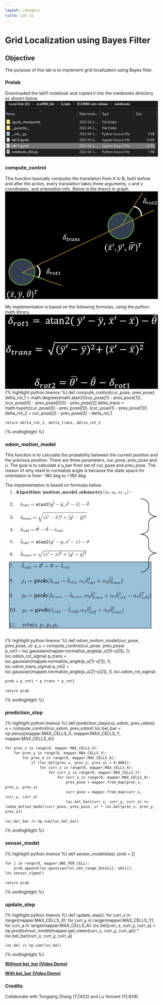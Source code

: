 ```yaml
---
layout: category
title: Lab 11
---
```


# Grid Localization using Bayes Filter

## Objective
The purpose of this lab is to implement grid localization using Bayes filter.

### Prelab
Downloaded the lab11 notebook and copied it into the notebooks directory as shown below.
![](https://github.com/soulkun/ECE5960-Fast-Robots/raw/main/labs/11/1.jpg)

### compute_control
This function basically computes the translation from A to B, both before and after the action, every translation takes three arguments, x and y coordinates, and orientation info. Below is the theory in graph.
![](https://github.com/soulkun/ECE5960-Fast-Robots/raw/main/labs/11/2.jpg)

My implementation is based on the following formulas, using the python math library.
![](https://github.com/soulkun/ECE5960-Fast-Robots/raw/main/labs/11/3.jpg)
{% highlight python linenos %}
def compute_control(cur_pose, prev_pose):
    delta_rot_1 = math.degrees(math.atan2((cur_pose[1] - prev_pose[1]), (cur_pose[0] - prev_pose[0]))) - prev_pose[2]
    delta_trans = math.hypot((cur_pose[0] - prev_pose[0]), (cur_pose[1] - prev_pose[1]))
    delta_rot_2 = cur_pose[2] - prev_pose[2] - delta_rot_1
    
    return delta_rot_1, delta_trans, delta_rot_2
{% endhighlight %}

### odom_motion_model
This function is to calculate the probability between the current position and the previous position. There are three parameters, cur_pose, prev_pose and u. The goal is to calculate a u_bar from set of cur_pose and prev_pose. The reason of why need to normalize angle is because the state space for orientation is from -180 deg to +180 deg.

The implementation is based on formulas below.
![](https://github.com/soulkun/ECE5960-Fast-Robots/raw/main/labs/11/4.jpg)

{% highlight python linenos %}
def odom_motion_model(cur_pose, prev_pose, u):
    p_u = compute_control(cur_pose, prev_pose)   
    p_rot1 = loc.gaussian(mapper.normalize_angle(p_u[0]-u[0]), 0, loc.odom_rot_sigma)
    p_trans = loc.gaussian(mapper.normalize_angle(p_u[1]-u[1]), 0, loc.odom_trans_sigma)
    p_rot2 = loc.gaussian(mapper.normalize_angle(p_u[2]-u[2]), 0, loc.odom_rot_sigma)

    prob = p_rot1 * p_trans * p_rot2
    
    return prob
{% endhighlight %}

### prediction_step
{% highlight python linenos %}
def prediction_step(cur_odom, prev_odom):
    u = compute_control(cur_odom, prev_odom)
    loc.bel_bar = np.zeros((mapper.MAX_CELLS_X, mapper.MAX_CELLS_Y, mapper.MAX_CELLS_A))
    
    for prev_x in range(0, mapper.MAX_CELLS_X):
        for prev_y in range(0, mapper.MAX_CELLS_Y):
            for prev_a in range(0, mapper.MAX_CELLS_A):
                if (loc.bel[prev_x, prev_y, prev_a] > 0.0001):
                    for curr_x in range(0, mapper.MAX_CELLS_X):
                        for curr_y in range(0, mapper.MAX_CELLS_Y):
                            for curr_a in range(0, mapper.MAX_CELLS_A):
                                prev_pose = mapper.from_map(prev_x, prev_y, prev_a)
                                curr_pose = mapper.from_map(curr_x, curr_y, curr_a)
                                loc.bel_bar[curr_x, curr_y, curr_a] += (odom_motion_model(curr_pose, prev_pose, u) * loc.bel[prev_x, prev_y, prev_a])
                                
    loc.bel_bar /= np.sum(loc.bel_bar)
{% endhighlight %}

### sensor_model
{% highlight python linenos %}
def sensor_model(obs):
    prob = []
    
    for i in range(0, mapper.OBS_PER_CELL):
        prob.append(loc.gaussian(loc.obs_range_data[i], obs[i], loc.sensor_sigma))

    return prob
{% endhighlight %}

### update_step
{% highlight python linenos %}
def update_step():
    for curr_x in range(mapper.MAX_CELLS_X):
        for curr_y in range(mapper.MAX_CELLS_Y):
            for curr_a in range(mapper.MAX_CELLS_A):
                loc.bel[curr_x, curr_y, curr_a] = np.prod(sensor_model(mapper.get_views(curr_x, curr_y, curr_a))) * loc.bel_bar[curr_x, curr_y, curr_a]
                
    loc.bel /= np.sum(loc.bel)
{% endhighlight %}


**[Without bel_bar (Video Demo)](https://youtu.be/yQHBSPJTcg4)**

**[With bel_bar (Video Demo)](https://youtu.be/hJg7BnJqIV4)**

### Credits
Collaborate with Tongqing Zhang (TZ422) and Lu Vincent (YL929).